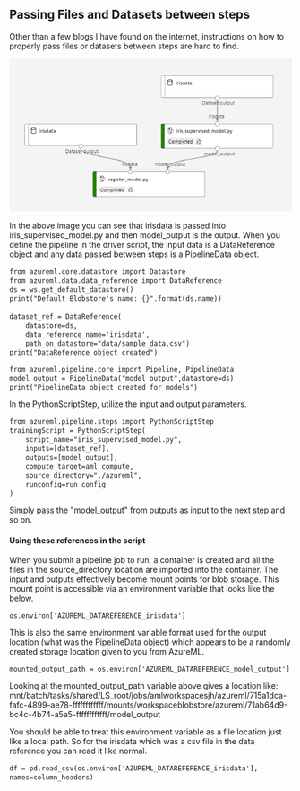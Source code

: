 ## Passing Files and Datasets between steps
Other than a few blogs I have found on the internet, instructions on how to properly pass files or datasets between steps are hard to find. 

![AzureML Pipeline](/docs/images/pipeline_image.PNG)

In the above image you can see that irisdata is passed into iris_supervised_model.py and then model_output is the output. When you define the pipeline in the driver script, the input data is a DataReference object and any data passed between steps is a PipelineData object.

```
from azureml.core.datastore import Datastore
from azureml.data.data_reference import DataReference
ds = ws.get_default_datastore()
print("Default Blobstore's name: {}".format(ds.name))

dataset_ref = DataReference(
    datastore=ds,
    data_reference_name='irisdata',
    path_on_datastore="data/sample_data.csv")
print("DataReference object created")
```

```
from azureml.pipeline.core import Pipeline, PipelineData
model_output = PipelineData("model_output",datastore=ds)
print("PipelineData object created for models")
```

In the PythonScriptStep, utilize the input and output parameters.
```
from azureml.pipeline.steps import PythonScriptStep
trainingScript = PythonScriptStep(
    script_name="iris_supervised_model.py", 
    inputs=[dataset_ref],
    outputs=[model_output],
    compute_target=aml_compute, 
    source_directory="./azureml",
    runconfig=run_config
)
```
Simply pass the "model_output" from outputs as input to the next step and so on.

#### Using these references in the script
When you submit a pipeline job to run, a container is created and all the files in the source_directory location are imported into the container. The input and outputs effectively become mount points for blob storage. This mount point is accessible via an environment variable that looks like the below.
```
os.environ['AZUREML_DATAREFERENCE_irisdata']
```

This is also the same environment variable format used for the output location (what was the PipelineData object) which appears to be a randomly created storage location given to you from AzureML.
```
mounted_output_path = os.environ['AZUREML_DATAREFERENCE_model_output']
```
Looking at the mounted_output_path variable above gives a location like:  
mnt/batch/tasks/shared/LS_root/jobs/amlworkspacesjh/azureml/715a1dca-fafc-4899-ae78-ffffffffffff/mounts/workspaceblobstore/azureml/71ab64d9-bc4c-4b74-a5a5-ffffffffffff/model_output

You should be able to treat this environment variable as a file location just like a local path. So for the irisdata which was a csv file in the data reference you can read it like normal.
```
df = pd.read_csv(os.environ['AZUREML_DATAREFERENCE_irisdata'], names=column_headers)
```
